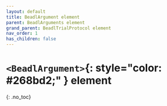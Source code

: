 ```yaml
---
layout: default
title: BeadlArgument element
parent: BeadlArguments element
grand_parent: BeadlTrialProtocol element
nav_order: 1
has_children: false
---
```

# `<BeadlArgument>`{: style="color: #268bd2;" } element
{: .no_toc}


